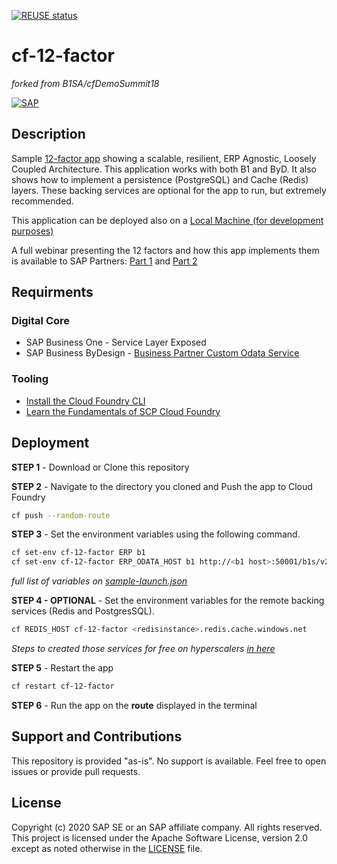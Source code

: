 [![REUSE status](https://api.reuse.software/badge/github.com/Ralphive/cf-12-factor)](https://api.reuse.software/info/github.com/Ralphive/scp-cf-12-factor)
# cf-12-factor
_forked from B1SA/cfDemoSummit18_

[![SAP](https://i.imgur.com/kkQTp3m.png)](https://cloudplatform.sap.com)

## Description  
Sample [12-factor app](https://12factor.net/) showing a scalable, resilient, ERP Agnostic, Loosely Coupled Architecture. This application works with both B1 and ByD.
It also shows how to implement a persistence (PostgreSQL) and Cache (Redis) layers. These backing services are optional for the app to run, but extremely recommended.

This application can be deployed also on a [Local Machine (for development purposes)](README-local.md)

A full webinar presenting the 12 factors and how this app implements them is available to SAP Partners: [Part 1](https://dam.sap.com/mac/app/p/video/asset/preview/MeesDe4?ltr=v&) and [Part 2](https://dam.sap.com/mac/app/p/video/asset/preview/eFVVjpn?)

## Requirments
### Digital Core
* SAP Business One - Service Layer Exposed
* SAP Business ByDesign - [Business Partner Custom Odata Service](https://github.com/SAP-samples/byd-api-samples/blob/master/Custom%20OData%20Services/khbusinesspartner.xml)

### Tooling
*  [Install the Cloud Foundry CLI](https://developers.sap.com/tutorials/cp-cf-download-cli.html)
*  [Learn the Fundamentals of SCP Cloud Foundry](https://developers.sap.com/tutorials/cp-cf-fundamentals.html)

## Deployment
**STEP 1** - Download or Clone this repository

**STEP 2** - Navigate to the directory you cloned and Push the app to Cloud Foundry
```bash
cf push --random-route
```
**STEP 3** - Set the environment variables using the following command. 
```bash
cf set-env cf-12-factor ERP b1
cf set-env cf-12-factor ERP_ODATA_HOST b1 http://<b1 host>:50001/b1s/v2
```
  _full list of variables on [sample-launch.json](sample-launch.json)_

**STEP 4 - OPTIONAL** - Set the environment variables for the remote backing services (Redis and PostgresSQL).
```bash
cf REDIS_HOST cf-12-factor <redisinstance>.redis.cache.windows.net
```
_Steps to created those services for free on hyperscalers [in here](HandsOn_cf12factors_guide.pdf)_

**STEP 5** - Restart the app
```bash
cf restart cf-12-factor
```

**STEP 6** - Run the app on the **route** displayed in the terminal

## Support and Contributions
This repository is provided "as-is". No support is available. Feel free to open issues or provide pull requests.

## License
Copyright (c) 2020 SAP SE or an SAP affiliate company. All rights reserved. This project is licensed under the Apache Software License, version 2.0 except as noted otherwise in the [LICENSE](LICENSES/Apache-2.0.txt) file.
